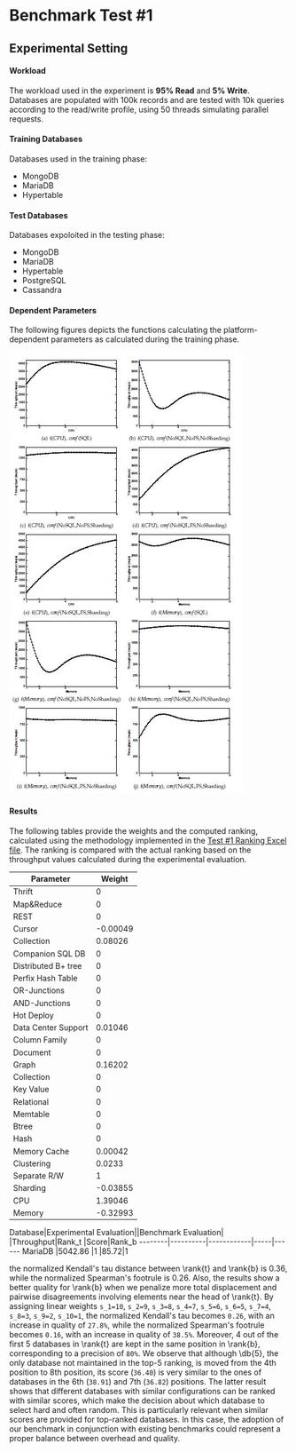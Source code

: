 # Benchmark Test #1

## Experimental Setting

#### Workload
The workload used in the experiment is **95% Read** and **5% Write**. Databases are populated with 100k records and are tested with 10k queries according to the read/write profile, using 50 threads simulating parallel requests.

#### Training Databases
Databases used in the training phase:
* MongoDB
* MariaDB
* Hypertable

#### Test Databases
Databases expoloited in the testing phase:
* MongoDB
* MariaDB
* Hypertable
* PostgreSQL
* Cassandra

#### Dependent Parameters
The following figures depicts the functions calculating the platform-dependent parameters as calculated during the training phase.

![Platform-dependent Parameters](https://github.com/SESARLab/Platform-Independent-Score-Based-Benchmark/raw/master/Test1/parameters.jpg) 

#### Results
The following tables provide the weights and the computed ranking, calculated using the methodology implemented in the [Test #1 Ranking Excel file](https://github.com/SESARLab/Platform-Independent-Score-Based-Benchmark/raw/master/Test1/ranking_Test1.xls). The ranking is compared with the actual ranking based on the throughput values calculated during the experimental evaluation.

Parameter|Weight
--------|-------
Thrift|0
Map&Reduce|0
REST|0
Cursor|-0.00049
Collection|0.08026
Companion SQL DB|0
Distributed B+ tree|0
Perfix Hash Table|0
OR-Junctions|0
AND-Junctions|0
Hot Deploy|0
Data Center Support|0.01046
Column Family|0
Document|0
Graph|0.16202
Collection|0
Key Value|0
Relational|0
Memtable|0
Btree|0
Hash|0
Memory Cache|0.00042
Clustering|0.0233
Separate R/W|1
Sharding|-0.03855
CPU|1.39046
Memory|-0.32993

Database|Experimental Evaluation||Benchmark Evaluation|
        |Throughput|Rank_t      |Score|Rank_b
--------|----------|------------|-----|------
MariaDB |5042.86   |1           |85.72|1

the normalized Kendall's tau distance between \rank{t} and \rank{b} is 0.36, while the normalized Spearman's footrule is 0.26. Also, the results show a better quality for \rank{b} when we penalize more total displacement and pairwise disagreements involving elements near the head of \rank{t}. By assigning linear weights `s_1=10`, `s_2=9`, `s_3=8`, `s_4=7`, `s_5=6`, `s_6=5`, `s_7=4`, `s_8=3`, `s_9=2`, `s_10=1`, the normalized Kendall's tau becomes `0.26`, with an increase in quality of `27.8%`, while the normalized Spearman's footrule becomes `0.16`, with an increase in quality of `38.5%`. Moreover, 4 out of the first 5 databases in \rank{t} are kept in the same position in \rank{b}, corresponding to a precision of `80%`. We observe that although \db{5}, the only database not maintained in the top-5 ranking, is moved from the 4th position to 8th position, its score (`36.40`) is very similar to the ones of databases in the 6th (`38.91`) and 7th (`36.82`) positions. The latter result shows that different databases with similar configurations can be ranked with similar scores, which make the decision about which database to select hard and often random. This is particularly relevant when similar scores are provided for top-ranked databases. In this case, the adoption of our benchmark in conjunction with existing benchmarks could represent a proper balance between overhead and quality.
